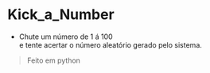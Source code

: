 # Kick_a_Number
- Chute um número de 1 á 100 <br>
e tente acertar o número aleatório gerado pelo sistema. <br>
> Feito em python
